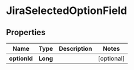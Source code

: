 

# JiraSelectedOptionField


## Properties

| Name | Type | Description | Notes |
|------------ | ------------- | ------------- | -------------|
|**optionId** | **Long** |  |  [optional] |



